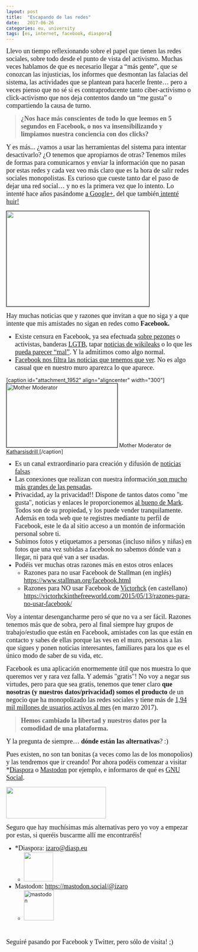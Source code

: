 ```yaml
---
layout: post
title:  "Escapando de las redes"
date:   2017-06-26
categories: eu, university
tags: [es, internet, facebook, diaspora]
---
```

<span style="font-family:Ubuntu Light;"><span style="font-size:large;">Llevo un tiempo reflexionando sobre el papel que tienen las redes sociales, sobre todo desde el punto de vista del activismo.
Muchas veces hablamos de que es necesario llegar a “más gente”, que se conozcan las injusticias, los informes que desmontan las falacias del sistema, las actividades que se plantean para hacerle frente… pero a veces pienso que no sé si es contraproducente tanto ciber-activismo o click-activismo que nos deja contentos dando un “me gusta” o compartiendo la causa de turno.</span></span>
<blockquote><span style="font-family:Ubuntu Light;"><span style="font-size:large;">
</span></span><span style="font-family:Ubuntu Light;"><span style="font-size:large;"><strong> ¿Nos hace más conscientes de todo lo que leemos en 5 segundos en Facebook, o nos va insensibilizando y limpiamos nuestra conciencia con dos clicks?</strong> </span></span></blockquote>
<span style="font-family:Ubuntu Light;"><span style="font-size:large;">Y es más... ¿vamos a usar las herramientas del sistema para intentar desactivarlo? ¿O tenemos que apropiarnos de otras?
Tenemos miles de formas para comunicarnos y enviar la información que no pasan por estas redes y cada vez veo más claro que es la hora de salir redes sociales monopolistas. Es curioso que cueste tanto dar el paso de dejar una red social… y no es la primera vez que lo intento. Lo intenté hace años pasándome <a href="http://wp.me/p2bxqT-10">a Google+</a>, del que también<a href="http://wp.me/p2bxqT-kO"> intenté huir!</a></span></span>

<span style="font-family:Ubuntu Light;"><span style="font-size:large;"><a href="https://stallman.org/facebook.html"><img class="aligncenter" style="border:1px solid #000000;" src="https://victorhckinthefreeworld.files.wordpress.com/2015/05/facebook-stallman.jpg?w=652&amp;h=435" alt="" width="386" height="257" /></a></span></span>

<span style="font-family:Ubuntu Light;"><span style="font-size:large;">Hay muchas noticias que y razones que invitan a que no siga y a que intente que mis amistades no sigan en redes como <b>Facebook.</b></span></span>
<ul>
 	<li><span style="font-family:Ubuntu Light;"><span style="font-size:large;">Existe censura en Facebook, ya sea efectuada <a href="http://www.eldiario.es/cultura/tecnologia/Facebook-censura-mamografia-casos_0_569043544.html">sobre pezones</a> o activistas, banderas <a href="http://estoybailando.com/bandera-lgtb-reaccion-facebook-mes-orgullo/">LGTB</a>, tapar <a href="https://www.timesofmalta.com/articles/view/20170516/local/pulitzer-prize-winner-blocked-from-facebook-after-series-of-corruption.648160">noticias de wikileaks</a> o lo que les <a href="http://www.eldiario.es/cultura/tecnologia/Facebook-censura-desnudo-Modigliani-publicado_0_652335595.html">pueda parecer “mal”</a>. Y la admitimos como algo normal. </span></span></li>
 	<li><span style="font-family:Ubuntu Light;"><span style="font-size:large;"><a href="http://wp.me/p2bxqT-ci">Facebook nos filtra las noticias que tenemos que ver</a>. No es algo casual que en nuestro muro aparezca lo que aparece.
</span></span></li>
</ul>
[caption id="attachment_1952" align="aligncenter" width="300"]<a href="https://diasp.eu/posts/5670972"><img class="wp-image-1952 size-medium" style="border:1px solid #000000;" src="https://izaroblog.files.wordpress.com/2017/06/photo_2017-06-26_18-42-31.jpg?w=300" alt="Mother Moderator" width="300" height="172" /></a> Mother Moderator de <a href="https://www.datataffel.dk/u/katharsisdrill"> Katharsisdrill </a>[/caption]
<ul>
 	<li><span style="font-family:Ubuntu Light;"><span style="font-size:large;">Es un canal extraordinario para creación y difusión de <a href="https://www.theguardian.com/technology/2017/jun/19/social-media-proganda-manipulating-public-opinion-bots-accounts-facebook-twitter">noticias falsas</a></span></span></li>
 	<li><span style="font-family:Ubuntu Light;"><span style="font-size:large;">Las conexiones que realizan con nuestra información<a href="http://www.bbc.com/news/business-39947942"> son mucho más grandes de las pensadas</a>. </span></span></li>
 	<li><span style="font-family:Ubuntu Light;"><span style="font-size:large;">Privacidad, ay la privacidad!! Dispone de tantos datos como "me gusta", noticias y enlaces le proporcionemos <a href="https://es.wikipedia.org/wiki/Mark_Zuckerberg">al bueno de Mark</a>. Todos son de su propiedad, y los puede vender tranquilamente. Además en toda web que te registres mediante tu perfil de Facebook, este le da al sitio acceso a un montón de información personal sobre ti.</span></span></li>
 	<li><span style="font-family:Ubuntu Light;"><span style="font-size:large;">Subimos fotos y etiquetamos a personas (incluso niños y niñas) en fotos que una vez subidas a facebook no sabemos dónde van a llegar, ni para qué van a ser usadas.</span></span></li>
 	<li><span style="font-family:Ubuntu Light;"><span style="font-size:large;">Podéis ver muchas otras razones más en estos otros enlaces</span></span>
<ul>
 	<li><span style="font-family:Ubuntu Light;"><span style="font-size:large;">Razones para no usar Facebook de Stallman (en inglés) <a href="https://www.stallman.org/facebook.html">https://www.stallman.org/facebook.html</a></span></span></li>
 	<li><span style="font-family:Ubuntu Light;"><span style="font-size:large;">Razones para NO usar Facebook de <a href="https://victorhckinthefreeworld.com/author/victorhck/">Victorhck</a> (en castellano) <a href="https://victorhckinthefreeworld.com/2015/05/13/razones-para-no-usar-facebook/">https://victorhckinthefreeworld.com/2015/05/13/razones-para-no-usar-facebook/</a></span></span></li>
</ul>
</li>
</ul>
<span style="font-family:Ubuntu Light;"><span style="font-size:large;">Voy a intentar desengancharme pero sé que no va a ser fácil.
Razones tenemos más que de sobra, pero al final siempre hay grupos de trabajo/estudio que están en Facebook, amistades con las que están en contacto y sabes de ellas porque las ves en el muro, personas a las que sigues y ponen noticias interesantes, familiares para los que es el único modo de saber de su vida, etc. </span></span>

<span style="font-family:Ubuntu Light;"><span style="font-size:large;">Facebook es una aplicación enormemente útil que nos muestra lo que queremos ver y rara vez falla. Y además "gratis"!
No voy a negar sus virtudes, pero para que sea gratis, tenemos que tener claro <strong>que nosotras (y nuestros datos/privacidad) somos el producto</strong> de un negocio que ha monopolizado las redes sociales y tiene más de <a href="https://es.wikipedia.org/wiki/Facebook">1,94 mil millones de usuarios activos al mes</a> (en marzo 2017). </span></span>
<blockquote><span style="font-family:Ubuntu Light;"><span style="font-size:large;"><b>Hemos cambiado la libertad y nuestros datos por la comodidad de una plataforma.</b></span></span></blockquote>
<span style="font-family:Ubuntu Light;"><span style="font-size:large;">
</span></span>

<span style="font-family:Ubuntu Light;"><span style="font-size:large;">Y la pregunta de siempre… <strong>dónde están las alternativas</strong>? :) </span></span>

<span style="font-family:Ubuntu Light;"><span style="font-size:large;">Pues existen, no son tan bonitas (a veces como las de los monopolios) y las tendremos que ir creando! Por ahora podéis comenzar a visitar *<a href="https://es.wikipedia.org/wiki/Di%C3%A1spora">Diaspora</a> o <a href="https://mastodon.social/about">Mastodon</a> por ejemplo, e informaros de qué es <a href="https://es.wikipedia.org/wiki/GNU_Social">GNU Social</a>. </span></span>

<a href="https://es.wikipedia.org/wiki/GNU_Social"><img class="aligncenter " src="https://upload.wikimedia.org/wikipedia/commons/thumb/b/b9/GNU-social-logo.svg/350px-GNU-social-logo.svg.png" width="270" height="85" /></a>

<span style="font-family:Ubuntu Light;"><span style="font-size:large;">Seguro que hay muchísimas más alternativas pero yo voy a empezar por estas, si queréis buscarme allí me encontraréis!
</span></span>
<ul>
 	<li><span style="font-family:Ubuntu Light;"><span style="font-size:large;">*Diaspora: <a href="https://diasp.eu/people/d4420e403bae01358b254061862b8e7b">izaro@diasp.eu</a> </span></span>
<ul>
 	<li><a href="https://izaroblog.files.wordpress.com/2018/01/diaspora.png"><img class="wp-image-2517 alignnone" src="https://izaroblog.files.wordpress.com/2018/01/diaspora.png?w=300" alt="" width="79" height="79" /></a></li>
</ul>
</li>
 	<li><span style="font-family:Ubuntu Light;"><span style="font-size:large;">Mastodon: <a href="https://mastodon.social/@izaro">https://mastodon.social/@izaro</a></span></span>
<ul>
 	<li><a href="https://mastodon.social/@izaro" target="_blank" rel="noopener"><img class="alignnone size-full wp-image-2287" src="https://izaroblog.files.wordpress.com/2017/09/mastodon-e1505905393828.jpeg?w=81" alt="mastodon" width="81" height="81" /></a></li>
</ul>
</li>
</ul>
&nbsp;

<span style="font-family:Ubuntu Light;"><span style="font-size:large;">Seguiré pasando por Facebook y Twitter, pero sólo de visita! ;) </span></span>